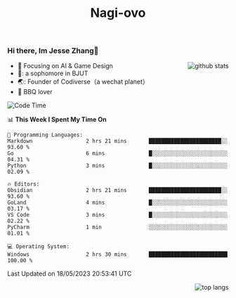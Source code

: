 

<!--
**Nagi-ovo/Nagi-ovo** is a ✨ _special_ ✨ repository because its `README.md` (this file) appears on your GitHub profile.

Here are some ideas to get you started:

- 🔭 I’m currently working on ...
- 🌱 I’m currently learning ...
- 👯 I’m looking to collaborate on ...
- 🤔 I’m looking for help with ...
- 💬 Ask me about ...
- 📫 How to reach me: ...
- 😄 Pronouns: ...
- ⚡ Fun fact: ...
-->
<h1 align="center">Nagi-ovo</h3>


<br />

 ### Hi there, Im Jesse Zhang👋

<img align='right' src="https://github-readme-stats-git-main-nagi-ovo.vercel.app/api?username=Nagi-ovo&count_private=true&show_icons=true&theme=dracula&hide_title=true" alt="github stats" />

- :orange_book: Focusing on AI & Game Design
- 🔬: a sophomore in BJUT
- 🌏: Founder of Codiverse（a wechat planet）
- :meat_on_bone: BBQ lover 


<!--START_SECTION:waka-->
![Code Time](http://img.shields.io/badge/Code%20Time-2%20hrs%2040%20mins-blue)

📊 **This Week I Spent My Time On** 

```text
💬 Programming Languages: 
Markdown                 2 hrs 21 mins       ███████████████████████░░   93.60 % 
Go                       6 mins              █░░░░░░░░░░░░░░░░░░░░░░░░   04.31 % 
Python                   3 mins              █░░░░░░░░░░░░░░░░░░░░░░░░   02.09 % 

🔥 Editors: 
Obsidian                 2 hrs 21 mins       ███████████████████████░░   93.60 % 
GoLand                   4 mins              █░░░░░░░░░░░░░░░░░░░░░░░░   03.17 % 
VS Code                  3 mins              █░░░░░░░░░░░░░░░░░░░░░░░░   02.22 % 
PyCharm                  1 min               ░░░░░░░░░░░░░░░░░░░░░░░░░   01.01 % 

💻 Operating System: 
Windows                  2 hrs 30 mins       █████████████████████████   100.00 % 
```


 Last Updated on 18/05/2023 20:53:41 UTC
<!--END_SECTION:waka-->


<img align='right' src='https://github-readme-stats-git-main-nagi-ovo.vercel.app/api/top-langs/?username=Nagi-ovo&layout=compact' alt='top langs' />
<br />



